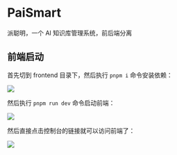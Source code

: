 # PaiSmart

派聪明，一个 AI 知识库管理系统，前后端分离

## 前端启动

首先切到 frontend 目录下，然后执行 `pnpm i` 命令安装依赖：

![](https://cdn.tobebetterjavaer.com/paicoding/README-5cd762f0d93243968db6dbe70919b672.png)

然后执行 `pnpm run dev` 命令启动前端：

![](https://cdn.tobebetterjavaer.com/paicoding/README-e61416164e9144b895ca22c7fd3d959f.png)

然后直接点击控制台的链接就可以访问前端了：

![](https://cdn.tobebetterjavaer.com/paicoding/README-8e5468ecc04644dea5ca558d3f1066b9.png)


